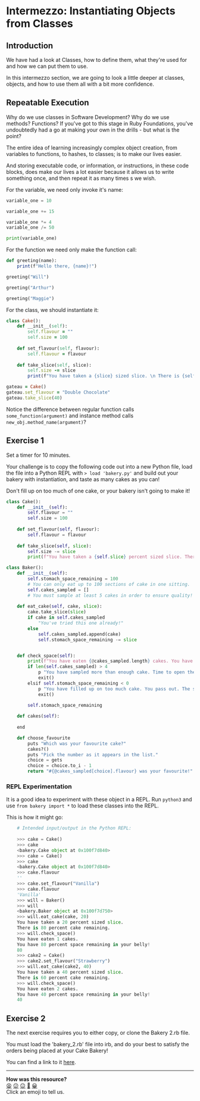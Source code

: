 # Intermezzo: Instantiating Objects from Classes


## Introduction

We have had a look at Classes, how to define them, what they're used for and how we can put them to use. 

In this intermezzo section, we are going to look a little deeper at classes, objects, and how to use them all with a bit more confidence. 

## Repeatable Execution

Why do we use classes in Software Development? Why do we use methods? Functions? If you've got to this stage in Ruby Foundations, you've undoubtedly had a go at making your own in the drills - but what is the point?

The entire idea of learning increasingly complex object creation, from variables to functions, to hashes, to classes; is to make our lives easier. 

And storing executable code, or information, or instructions, in these code blocks, does make our lives a lot easier because it allows us to write something once, and then repeat it as many times s we wish.

For the variable, we need only invoke it's name:

``` python
variable_one = 10

variable_one += 15

variable_one *= 4
variable_one /= 50

print(variable_one)
```

For the function we need only make the function call:

``` ruby
def greeting(name):
    print(f"Hello there, {name}!")

greeting("Will")

greeting("Arthur")

greeting("Maggie")
```

For the class, we should instantiate it:

``` ruby
class Cake():
    def __init__(self):
        self.flavour = ""
        self.size = 100
    
    def set_flavour(self, flavour):
        self.flavour = flavour
    
    def take_slice(self, slice):
        self.size -= slice
        print(f"You have taken a {slice} sized slice. \n There is {self.size} percent cake remaining.")

gateau = Cake()
gateau.set_flavour = "Double Chocolate"
gateau.take_slice(40)

```

Notice the difference between regular function calls `some_function(argument)` and instance method calls `new_obj.method_name(argument)`?

## Exercise 1

Set a timer for 10 minutes.

Your challenge is to copy the following code out into a new Python file, load the file into a Python REPL with `> load 'bakery.py'` and build out your bakery with instantiation, and taste as many cakes as you can!

Don't fill up on too much of one cake, or your bakery isn't going to make it!

```python
class Cake():
    def __init__(self):
        self.flavour = ""
        self.size = 100
    
    def set_flavour(self, flavour):
        self.flavour = flavour
    
    def take_slice(self, slice):
        self.size -= slice
        print(f"You have taken a {self.slice} percent sized slice. There is {self.size} percent cake remaining.")

class Baker():
    def __init__(self):
        self.stomach_space_remaining = 100
        # You can only eat up to 100 sections of cake in one sitting.
        self.cakes_sampled = []
        # You must sample at least 5 cakes in order to ensure quality!
    
    def eat_cake(self, cake, slice):
        cake.take_slice(slice)
        if cake in self.cakes_sampled
            "You've tried this one already!"
        else
            self.cakes_sampled.append(cake)
            self.stomach_space_remaining -= slice


    def check_space(self):
        print(f"You have eaten {@cakes_sampled.length} cakes. You have {@stomach_space_remaining} percent space remaining in your belly!")
        if len(self.cakes_sampled) > 4
            p "You have sampled more than enough cake. Time to open the shop!"       
            exit()
        elsif self.stomach_space_remaining < 0
            p "You have filled up on too much cake. You pass out. The shop makes no business this day."
            exit()
        
        self.stomach_space_remaining

    def cakes(self):
        
    end

    def choose_favourite
        puts "Which was your favourite cake?"
        cakes?()
        puts "Pick the number as it appears in the list."
        choice = gets
        choice = choice.to_i - 1
        return "#{@cakes_sampled[choice].flavour} was your favourite!"
```

### REPL Experimentation

It is a good idea to experiment with these object in a REPL. Run `python3` and use `from bakery import *` to load these classes into the REPL.

This is how it might go:

``` python
    # Intended input/output in the Python REPL:
    
    >>> cake = Cake()
    >>> cake
    <bakery.Cake object at 0x100f7d840>
    >>> cake = Cake()
    >>> cake
    <bakery.Cake object at 0x100f7d840>
    >>> cake.flavour
    ''
    >>> cake.set_flavour("Vanilla")
    >>> cake.flavour
    'Vanilla'
    >>> will = Baker()
    >>> will
    <bakery.Baker object at 0x100f7d750>
    >>> will.eat_cake(cake, 20)
    You have taken a 20 percent sized slice. 
    There is 80 percent cake remaining.
    >>> will.check_space()
    You have eaten 1 cakes. 
    You have 80 percent space remaining in your belly!
    80
    >>> cake2 = Cake()
    >>> cake2.set_flavour("Strawberry")
    >>> will.eat_cake(cake2, 40)
    You have taken a 40 percent sized slice. 
    There is 60 percent cake remaining.
    >>> will.check_space()
    You have eaten 2 cakes. 
    You have 40 percent space remaining in your belly!
    40
```


## Exercise 2

The next exercise requires you to either copy, or clone the Bakery 2.rb file.

You must load the 'bakery_2.rb' file into irb, and do your best to satisfy the orders being placed at your Cake Bakery!

You can find a link to it [here](./lib/bakery_2.py).




<!-- BEGIN GENERATED SECTION DO NOT EDIT -->

---

**How was this resource?**  
[😫](https://airtable.com/shrUJ3t7KLMqVRFKR?prefill_Repository=makersacademy%2Fpython_foundations&prefill_File=chapter2%2Fbakery%2Fintermezzo_instantiating_objects.md&prefill_Sentiment=😫) [😕](https://airtable.com/shrUJ3t7KLMqVRFKR?prefill_Repository=makersacademy%2Fpython_foundations&prefill_File=chapter2%2Fbakery%2Fintermezzo_instantiating_objects.md&prefill_Sentiment=😕) [😐](https://airtable.com/shrUJ3t7KLMqVRFKR?prefill_Repository=makersacademy%2Fpython_foundations&prefill_File=chapter2%2Fbakery%2Fintermezzo_instantiating_objects.md&prefill_Sentiment=😐) [🙂](https://airtable.com/shrUJ3t7KLMqVRFKR?prefill_Repository=makersacademy%2Fpython_foundations&prefill_File=chapter2%2Fbakery%2Fintermezzo_instantiating_objects.md&prefill_Sentiment=🙂) [😀](https://airtable.com/shrUJ3t7KLMqVRFKR?prefill_Repository=makersacademy%2Fpython_foundations&prefill_File=chapter2%2Fbakery%2Fintermezzo_instantiating_objects.md&prefill_Sentiment=😀)  
Click an emoji to tell us.

<!-- END GENERATED SECTION DO NOT EDIT -->

